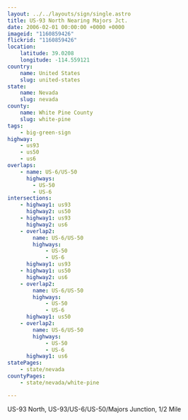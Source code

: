 ```yaml
---
layout: ../../layouts/sign/single.astro
title: US-93 North Nearing Majors Jct.
date: 2006-02-01 00:00:00 +0000 +0000
imageid: "1160859426"
flickrid: "1160859426"
location:
    latitude: 39.0208
    longitude: -114.559121
country:
    name: United States
    slug: united-states
state:
    name: Nevada
    slug: nevada
county:
    name: White Pine County
    slug: white-pine
tags:
    - big-green-sign
highway:
    - us93
    - us50
    - us6
overlaps:
    - name: US-6/US-50
      highways:
        - US-50
        - US-6
intersections:
    - highway1: us93
      highway2: us50
    - highway1: us93
      highway2: us6
    - overlap2:
        name: US-6/US-50
        highways:
            - US-50
            - US-6
      highway1: us93
    - highway1: us50
      highway2: us6
    - overlap2:
        name: US-6/US-50
        highways:
            - US-50
            - US-6
      highway1: us50
    - overlap2:
        name: US-6/US-50
        highways:
            - US-50
            - US-6
      highway1: us6
statePages:
    - state/nevada
countyPages:
    - state/nevada/white-pine

---
```

US-93 North, US-93/US-6/US-50/Majors Junction, 1/2 Mile